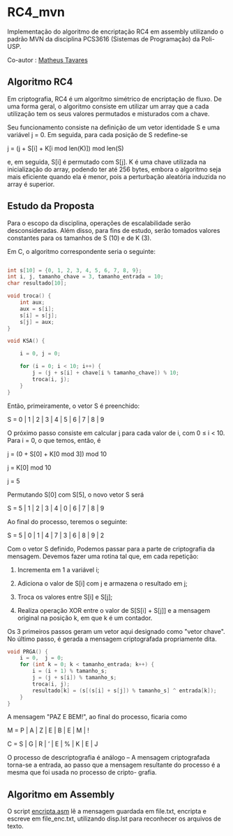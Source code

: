 # RC4_mvn
Implementação do algoritmo de encriptação RC4 em assembly utilizando o padrão MVN da disciplina PCS3616 (Sistemas de Programação) da Poli-USP.

Co-autor : [Matheus Tavares](https://github.com/skyandee)

## Algoritmo RC4
  Em criptografia, RC4 é um algoritmo simétrico de encriptação de fluxo. De uma forma geral, o algoritmo consiste em utilizar um array que a cada utilização tem os seus
  valores permutados e misturados com a chave.
  
  Seu funcionamento consiste na definição de um vetor identidade S e uma variável j = 0. Em seguida, para cada posição de S redefine-se
  
  j = (j + S[i] + K[i mod len(K)]) mod len(S)
  
  e, em seguida, S[i] é permutado com S[j]. K é uma chave utilizada na inicialização do array, podendo ter até 256 bytes, embora o algoritmo seja mais eficiente quando     ela é menor, pois a perturbação aleatória induzida no array é superior.

## Estudo da Proposta
  Para o escopo da disciplina, operações de escalabilidade serão desconsideradas. Além disso, para fins de estudo, serão tomados valores constantes para os tamanhos de S (10) e de K (3).
  
  Em C, o algoritmo correspondente seria o seguinte:
  
  ```C
  
  int s[10] = {0, 1, 2, 3, 4, 5, 6, 7, 8, 9};
  int i, j, tamanho_chave = 3, tamanho_entrada = 10;
  char resultado[10];

  void troca() {
      int aux;
      aux = s[i];
      s[i] = s[j];
      s[j] = aux;
  }

  void KSA() {

      i = 0, j = 0;

      for (i = 0; i < 10; i++) {
          j = (j + s[i] + chave[i % tamanho_chave]) % 10;
          troca(i, j);
      }
  }
  
  ```
  
  Então, primeiramente, o vetor S é preenchido:
  
  S = 0 | 1 | 2 | 3 | 4 | 5 | 6 | 7 | 8 | 9
  
  O próximo passo consiste em calcular j para cada valor de i, com 0 ≤ i < 10. Para i = 0, o que
  temos, então, é
  
  j = (0 + S[0] + K[0 mod 3]) mod 10
  
  j = K[0] mod 10
  
  j = 5
  
  Permutando S[0] com S[5], o novo vetor S será
  
  S = 5 | 1 | 2 | 3 | 4 | 0 | 6 | 7 | 8 | 9
  
  Ao final do processo, teremos o seguinte:
  
  S = 5 | 0 | 1 | 4 | 7 | 3 | 6 | 8 | 9 | 2
  
  Com o vetor S definido, Podemos passar para a parte de criptografia da mensagem. Devemos
  fazer uma rotina tal que, em cada repetição:
  
  1. Incrementa em 1 a variável i;
  
  2. Adiciona o valor de S[i] com j e armazena o resultado em j;
  
  3. Troca os valores entre S[i] e S[j];
  
  4. Realiza operação XOR entre o valor de S[S[i] + S[j]] e a mensagem original na posição k,
  em que k é um contador.
  
  Os 3 primeiros passos geram um vetor aqui designado como "vetor chave". No último passo, é
  gerada a mensagem criptografada propriamente dita.
  
  ```C
  void PRGA() {
      i = 0,  j = 0;
      for (int k = 0; k < tamanho_entrada; k++) {
          i = (i + 1) % tamanho_s;
          j = (j + s[i]) % tamanho_s;
          troca(i, j);
          resultado[k] = (s[(s[i] + s[j]) % tamanho_s] ^ entrada[k]);
      }
  }
  ```
  A mensagem "PAZ E BEM!", ao final do processo, ficaria como
  
  M = P | A | Z | E | B | E | M | !
  
  C = S | G | R | ’ | E | % | K | E | J
  
  O processo de descriptografia é análogo – A mensagem criptografada torna-se a entrada, ao
  passo que a mensagem resultante do processo é a mesma que foi usada no processo de cripto-
  grafia.
  
  ## Algoritmo em Assembly
  
  O script [encripta.asm](https://github.com/IzabelaMarina/RC4_mvn/blob/main/encripta.asm) lê a mensagem guardada em file.txt, encripta e escreve em file_enc.txt, utilizando disp.lst para reconhecer os arquivos de texto.

